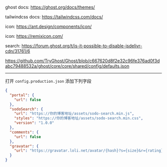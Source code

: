 ghost docs: https://ghost.org/docs/themes/

tailwindcss docs: https://tailwindcss.com/docs/

icon: https://ant.design/components/icon/

icon: https://remixicon.com/

search: https://forum.ghost.org/t/is-it-possible-to-disable-jsdelivr-cdn/31761/6


https://github.com/TryGhost/Ghost/blob/c667620d8f2e32c96fe376ad0f3dabc79488532a/ghost/core/core/shared/config/defaults.json

---

打开 `config.production.json` 添加下列字段

```json
{
  "portal": {
    "url": false
  },
  "sodoSearch": {
    "url": "https://你的博客地址/assets/sodo-search.min.js",
    "styles": "https://你的博客地址/assets/sodo-search.min.css",
    "version": "1.0.0"
  },
  "comments": {
    "url": false
  },
  "gravatar": {
    "url": "https://gravatar.loli.net/avatar/{hash}?s={size}&r={rating}&d={_default}"
  }
}
```
